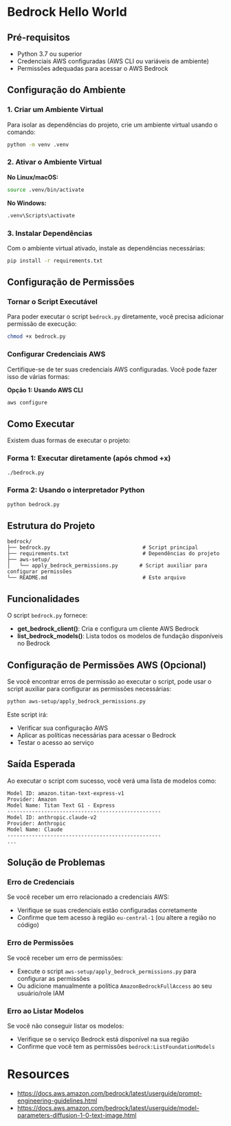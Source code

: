 # Bedrock Hello World

## Pré-requisitos

- Python 3.7 ou superior
- Credenciais AWS configuradas (AWS CLI ou variáveis de ambiente)
- Permissões adequadas para acessar o AWS Bedrock

## Configuração do Ambiente

### 1. Criar um Ambiente Virtual

Para isolar as dependências do projeto, crie um ambiente virtual usando o comando:

```bash
python -m venv .venv
```

### 2. Ativar o Ambiente Virtual

**No Linux/macOS:**
```bash
source .venv/bin/activate
```

**No Windows:**
```bash
.venv\Scripts\activate
```

### 3. Instalar Dependências

Com o ambiente virtual ativado, instale as dependências necessárias:

```bash
pip install -r requirements.txt
```

## Configuração de Permissões

### Tornar o Script Executável

Para poder executar o script `bedrock.py` diretamente, você precisa adicionar permissão de execução:

```bash
chmod +x bedrock.py
```

### Configurar Credenciais AWS

Certifique-se de ter suas credenciais AWS configuradas. Você pode fazer isso de várias formas:

**Opção 1: Usando AWS CLI**
```bash
aws configure
```

## Como Executar

Existem duas formas de executar o projeto:

### Forma 1: Executar diretamente (após chmod +x)

```bash
./bedrock.py
```

### Forma 2: Usando o interpretador Python

```bash
python bedrock.py
```

## Estrutura do Projeto

```
bedrock/
├── bedrock.py                              # Script principal
├── requirements.txt                        # Dependências do projeto
├── aws-setup/
│   └── apply_bedrock_permissions.py       # Script auxiliar para configurar permissões
└── README.md                               # Este arquivo
```

## Funcionalidades

O script `bedrock.py` fornece:

- **get_bedrock_client()**: Cria e configura um cliente AWS Bedrock
- **list_bedrock_models()**: Lista todos os modelos de fundação disponíveis no Bedrock

## Configuração de Permissões AWS (Opcional)

Se você encontrar erros de permissão ao executar o script, pode usar o script auxiliar para configurar as permissões necessárias:

```bash
python aws-setup/apply_bedrock_permissions.py
```

Este script irá:
- Verificar sua configuração AWS
- Aplicar as políticas necessárias para acessar o Bedrock
- Testar o acesso ao serviço

## Saída Esperada

Ao executar o script com sucesso, você verá uma lista de modelos como:

```
Model ID: amazon.titan-text-express-v1
Provider: Amazon
Model Name: Titan Text G1 - Express
--------------------------------------------------
Model ID: anthropic.claude-v2
Provider: Anthropic
Model Name: Claude
--------------------------------------------------
...
```

## Solução de Problemas

### Erro de Credenciais

Se você receber um erro relacionado a credenciais AWS:
- Verifique se suas credenciais estão configuradas corretamente
- Confirme que tem acesso à região `eu-central-1` (ou altere a região no código)

### Erro de Permissões

Se você receber um erro de permissões:
- Execute o script `aws-setup/apply_bedrock_permissions.py` para configurar as permissões
- Ou adicione manualmente a política `AmazonBedrockFullAccess` ao seu usuário/role IAM

### Erro ao Listar Modelos

Se você não conseguir listar os modelos:
- Verifique se o serviço Bedrock está disponível na sua região
- Confirme que você tem as permissões `bedrock:ListFoundationModels`

# Resources
- https://docs.aws.amazon.com/bedrock/latest/userguide/prompt-engineering-guidelines.html
- https://docs.aws.amazon.com/bedrock/latest/userguide/model-parameters-diffusion-1-0-text-image.html